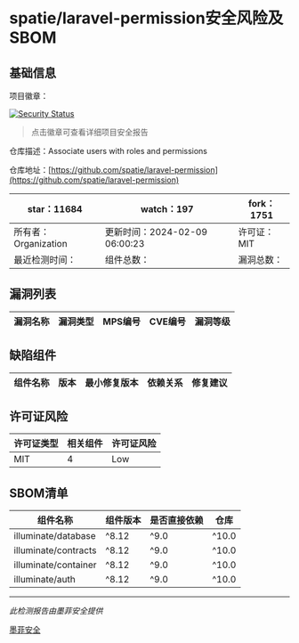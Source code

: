 # spatie/laravel-permission安全风险及SBOM

## 基础信息

项目徽章：

[![Security Status](https://www.murphysec.com/platform3/v31/badge/1756027703447326720.svg)](https://www.murphysec.com/console/report/1694054895283167232/1756027703447326720)

> 点击徽章可查看详细项目安全报告

仓库描述：Associate users with roles and permissions

仓库地址：[https://github.com/spatie/laravel-permission](https://github.com/spatie/laravel-permission)

| star：11684 | watch：197 | fork：1751 |
| ----------- | -------------- | ------------ |
| 所有者：Organization | 更新时间：2024-02-09 06:00:23 | 许可证：MIT |
| 最近检测时间： | 组件总数： | 漏洞总数： |




## 漏洞列表

| 漏洞名称 | 漏洞类型 | MPS编号 | CVE编号 | 漏洞等级 |
| ------- | ------ | ------- | ------ | ----- |





## 缺陷组件

| 组件名称 | 版本 | 最小修复版本 | 依赖关系 | 修复建议 |
| -------- | ---- | ------------ | -------- | -------- |





## 许可证风险

| 许可证类型 | 相关组件 | 许可证风险 |
| ---------- | -------- | ---------- |
|MIT|4|Low|




## SBOM清单

| 组件名称 | 组件版本 | 是否直接依赖 | 仓库 |
| -------- | -------- | ------------ | ---- |
|illuminate/database|^8.12|^9.0|^10.0|^11.0|间接依赖|composer|
|illuminate/contracts|^8.12|^9.0|^10.0|^11.0|间接依赖|composer|
|illuminate/container|^8.12|^9.0|^10.0|^11.0|间接依赖|composer|
|illuminate/auth|^8.12|^9.0|^10.0|^11.0|间接依赖|composer|


------

*此检测报告由墨菲安全提供*

[墨菲安全](www.murphysec.com)